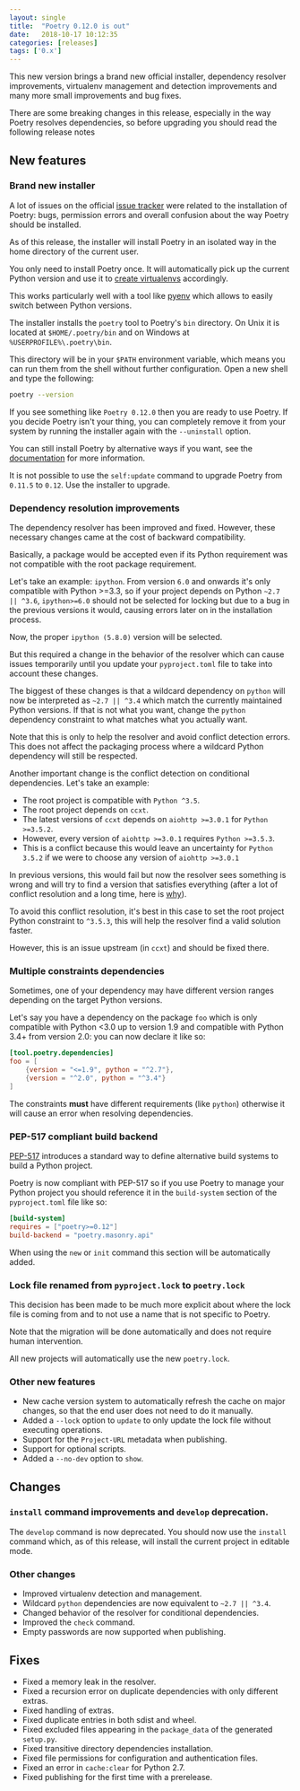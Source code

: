 ```yaml
---
layout: single
title:  "Poetry 0.12.0 is out"
date:   2018-10-17 10:12:35
categories: [releases]
tags: ['0.x']
---
```


This new version brings a brand new official installer,
dependency resolver improvements, virtualenv management and detection improvements
and many more small improvements and bug fixes.


<aside class="note">
<p>There are some breaking changes in this release,
especially in the way Poetry resolves dependencies, so before upgrading you should read the following release notes</p>
</aside>


## New features

### Brand new installer

A lot of issues on the official [issue tracker](https://github.com/python-poetry/poetry/issues) were related to
the installation of Poetry: bugs, permission errors and overall confusion about the way Poetry should be installed.

As of this release, the installer will install Poetry in an isolated way in the home directory of the current user.


<aside class="note">
<p>You only need to install Poetry once. It will automatically pick up the current
Python version and use it to <a href="/docs/basic-usage/#poetry-and-virtualenvs" title="Poetry and virtualenvs">create virtualenvs</a> accordingly.</p>
<p>This works particularly well with a tool like <a href="https://github.com/pyenv/pyenv">pyenv</a> which allows to
easily switch between Python versions.</p>
</aside>

The installer installs the `poetry` tool to Poetry's `bin` directory.
On Unix it is located at `$HOME/.poetry/bin` and on Windows at `%USERPROFILE%\.poetry\bin`.

This directory will be in your `$PATH` environment variable,
which means you can run them from the shell without further configuration.
Open a new shell and type the following:

```bash
poetry --version
```

If you see something like `Poetry 0.12.0` then you are ready to use Poetry.
If you decide Poetry isn't your thing, you can completely remove it from your system
by running the installer again with the `--uninstall` option.

You can still install Poetry by alternative ways if you want, see the [documentation](/docs/#installation) for more information.

<aside class="note">
<p>It is not possible to use the <code>self:update</code> command to upgrade Poetry from <code>0.11.5</code> to <code>0.12</code>.
Use the installer to upgrade.</p>
</aside>

### Dependency resolution improvements

The dependency resolver has been improved and fixed. However, these necessary changes came
at the cost of backward compatibility.

Basically, a package would be accepted even if its Python requirement was not compatible
with the root package requirement.

Let's take an example: `ipython`. From version `6.0` and onwards it's only compatible
with Python >=3.3, so if your project depends on Python `~2.7 || ^3.6`, `ipython>=6.0` should
not be selected for locking but due to a bug in the previous versions it would, causing errors
later on in the installation process.

Now, the proper `ipython (5.8.0)` version will be selected.

But this required a change in the behavior of the resolver which can cause issues temporarily
until you update your `pyproject.toml` file to take into account these changes.

The biggest of these changes is that a wildcard dependency on `python` will now be interpreted as `~2.7 || ^3.4` which
match the currently maintained Python versions. If that is not what you want, change the `python` dependency constraint
to what matches what you actually want.

<aside class="note">
<p>Note that this is only to help the resolver and avoid conflict detection errors.
This does not affect the packaging process where a wildcard Python dependency
will still be respected.</p>
</aside>

Another important change is the conflict detection on conditional dependencies. Let's take an example:

- The root project is compatible with `Python ^3.5`.
- The root project depends on `ccxt`.
- The latest versions of `ccxt` depends on `aiohttp >=3.0.1` for `Python >=3.5.2`.
- However, every version of `aiohttp >=3.0.1` requires `Python >=3.5.3`.
- This is a conflict because this would leave an uncertainty for `Python 3.5.2` if we were to choose any version of `aiohttp >=3.0.1`

In previous versions, this would fail but now the resolver sees something is wrong and will try to find
a version that satisfies everything (after a lot of conflict resolution and a long time, here is [why](/docs/faq/#why-is-the-dependency-resolution-process-slow)).

To avoid this conflict resolution, it's best in this case to set the root project Python constraint to `^3.5.3`,
this will help the resolver find a valid solution faster.

However, this is an issue upstream (in `ccxt`) and should be fixed there.

### Multiple constraints dependencies

Sometimes, one of your dependency may have different version ranges depending
on the target Python versions.

Let's say you have a dependency on the package `foo` which is only compatible
with Python <3.0 up to version 1.9 and compatible with Python 3.4+ from version 2.0:
you can now declare it like so:

```toml
[tool.poetry.dependencies]
foo = [
    {version = "<=1.9", python = "^2.7"},
    {version = "^2.0", python = "^3.4"}
]
```

<aside class="note">
<p>The constraints <strong>must</strong> have different requirements (like <code>python</code>)
otherwise it will cause an error when resolving dependencies.</p>
</aside>


### PEP-517 compliant build backend

[PEP-517](https://www.python.org/dev/peps/pep-0517/) introduces a standard way
to define alternative build systems to build a Python project.

Poetry is now compliant with PEP-517 so if you use Poetry to manage your Python
project you should reference it in the `build-system` section of the `pyproject.toml`
file like so:

```toml
[build-system]
requires = ["poetry>=0.12"]
build-backend = "poetry.masonry.api"
```

<aside class="note">
<p>When using the <code>new</code> or <code>init</code> command this section will be automatically added.</p>
</aside>


### Lock file renamed from `pyproject.lock` to `poetry.lock`

This decision has been made to be much more explicit about where the lock file
is coming from and to not use a name that is not specific to Poetry.

Note that the migration will be done automatically and does not require human intervention.

All new projects will automatically use the new `poetry.lock`.


### Other new features

- New cache version system to automatically refresh the cache on major changes, so that the end user does not need to do it manually.
- Added a `--lock` option to `update` to only update the lock file without executing operations.
- Support for the `Project-URL` metadata when publishing.
- Support for optional scripts.
- Added a `--no-dev` option to `show`.


## Changes

### `install` command improvements and `develop` deprecation.

The `develop` command is now deprecated. You should now use the `install` command which, as of this release,
will install the current project in editable mode.

### Other changes

- Improved virtualenv detection and management.
- Wildcard `python` dependencies are now equivalent to `~2.7 || ^3.4`.
- Changed behavior of the resolver for conditional dependencies.
- Improved the `check` command.
- Empty passwords are now supported when publishing.


## Fixes

- Fixed a memory leak in the resolver.
- Fixed a recursion error on duplicate dependencies with only different extras.
- Fixed handling of extras.
- Fixed duplicate entries in both sdist and wheel.
- Fixed excluded files appearing in the `package_data` of the generated `setup.py`.
- Fixed transitive directory dependencies installation.
- Fixed file permissions for configuration and authentication files.
- Fixed an error in `cache:clear` for Python 2.7.
- Fixed publishing for the first time with a prerelease.
